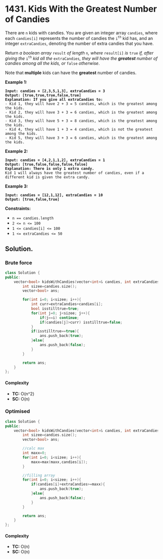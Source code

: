 # 1431. Kids With the Greatest Number of Candies

There are `n` kids with candies. You are given an integer array `candies`, where each `candies[i]` represents the number of candies the `i`<sup>`th`</sup> kid has, and an integer `extraCandies`, denoting the number of extra candies that you have.

Return _a boolean array_ `result` _of length_ `n`_, where_ `result[i]` _is_ `true` _if, after giving the_ `i`<sup>`th`</sup> _kid all the_ `extraCandies`_, they will have the **greatest** number of candies among all the kids, or_ `false` _otherwise_.

Note that **multiple** kids can have the **greatest** number of candies.

&#x20;

**Example 1:**

<pre><code><strong>Input: candies = [2,3,5,1,3], extraCandies = 3
</strong><strong>Output: [true,true,true,false,true] 
</strong><strong>Explanation: If you give all extraCandies to:
</strong>- Kid 1, they will have 2 + 3 = 5 candies, which is the greatest among the kids.
- Kid 2, they will have 3 + 3 = 6 candies, which is the greatest among the kids.
- Kid 3, they will have 5 + 3 = 8 candies, which is the greatest among the kids.
- Kid 4, they will have 1 + 3 = 4 candies, which is not the greatest among the kids.
- Kid 5, they will have 3 + 3 = 6 candies, which is the greatest among the kids.
</code></pre>

**Example 2:**

<pre><code><strong>Input: candies = [4,2,1,1,2], extraCandies = 1
</strong><strong>Output: [true,false,false,false,false] 
</strong><strong>Explanation: There is only 1 extra candy.
</strong>Kid 1 will always have the greatest number of candies, even if a different kid is given the extra candy.
</code></pre>

**Example 3:**

<pre><code><strong>Input: candies = [12,1,12], extraCandies = 10
</strong><strong>Output: [true,false,true]
</strong></code></pre>

&#x20;

**Constraints:**

* `n == candies.length`
* `2 <= n <= 100`
* `1 <= candies[i] <= 100`
* `1 <= extraCandies <= 50`



## Solution.

### Brute force

```cpp
class Solution {
public:
    vector<bool> kidsWithCandies(vector<int>& candies, int extraCandies) {
        int sizee=candies.size();
        vector<bool> ans;

        for(int i=0; i<sizee; i++){
            int curr=extraCandies+candies[i];
            bool isstilltrue=true;
            for(int j=0; j<sizee; j++){
                if(j==i) continue;
                if(candies[j]>curr) isstilltrue=false;
            }
            if(isstilltrue==true){
                ans.push_back(true);
            }else{
                ans.push_back(false);
            }
        }

        return ans;
    }
};
```

#### Complexity

* **TC:** O(n^2)
* **SC:** O(n)



### Optimised

```cpp
class Solution {
public:
    vector<bool> kidsWithCandies(vector<int>& candies, int extraCandies) {
        int sizee=candies.size();
        vector<bool> ans;

        //calc max
        int maxx=0;
        for(int i=0; i<sizee; i++){
            maxx=max(maxx,candies[i]);
        }

        //filling array
        for(int i=0; i<sizee; i++){
            if(candies[i]+extraCandies>=maxx){
                ans.push_back(true);
            }else{
                ans.push_back(false);
            }
        }

        return ans;
    }
};
```

#### Complexity

* **TC:** O(n)
* **SC:** O(n)

